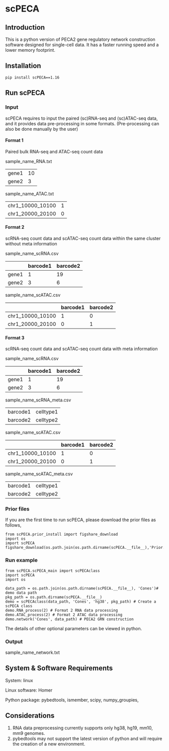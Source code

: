 # scPECA
## Introduction
This is a python version of PECA2 gene regulatory 
network construction software designed for single-cell data.
It has a faster running speed and a lower memory footprint.

## Installation
```commandline
pip install scPECA==1.16
```

## Run scPECA
### Input
scPECA requires to input the paired (sc)RNA-seq and (sc)ATAC-seq data,
and it provides data pre-processing in some formats. 
(Pre-processing can also be done manually by the user)
#### Format 1
Paired bulk RNA-seq and ATAC-seq count data

sample_name_RNA.txt

<table>
    <tr>
  		<td>gene1</td> 
        <td>10</td>
    </tr>
    <tr>
        <td>gene2</td> 
        <td>3</td>
    </tr>
</table>

sample_name_ATAC.txt


<table>
    <tr>
  		<td>chr1_10000_10100</td> 
        <td>1</td>
    </tr>
    <tr>
        <td>chr1_20000_20100 </td> 
        <td>0</td>
    </tr>
</table>

#### Format 2
scRNA-seq count data and scATAC-seq count data within the same cluster
without meta information

sample_name_scRNA.csv

|        | barcode1 | barcode2 |
|--------|----------|----------|
| gene1  | 1        | 19       |
| gene2  | 3        | 6        |

sample_name_scATAC.csv

|                  | barcode1 | barcode2 |
|------------------|----------|----------|
| chr1_10000_10100 | 1        | 0        |
| chr1_20000_20100 | 0        | 1        |

#### Format 3
scRNA-seq count data and scATAC-seq count data 
with meta information

sample_name_scRNA.csv

|        | barcode1 | barcode2 |
|--------|----------|----------|
| gene1  | 1        | 19       |
| gene2  | 3        | 6        |

sample_name_scRNA_meta.csv

<table>
    <tr>
  		<td>barcode1</td> 
        <td>celltype1</td>
    </tr>
    <tr>
        <td>barcode2</td> 
        <td>celltype2</td>
    </tr>
</table>

sample_name_scATAC.csv

|                  | barcode1 | barcode2 |
|------------------|----------|----------|
| chr1_10000_10100 | 1        | 0        |
| chr1_20000_20100 | 0        | 1        |

sample_name_scATAC_meta.csv

<table>
    <tr>
  		<td>barcode1</td> 
        <td>celltype1</td>
    </tr>
    <tr>
        <td>barcode2</td> 
        <td>celltype2</td>
    </tr>
</table>

### Prior files

If you are the first time to run scPECA, please download the prior files as follows,

```
from scPECA.prior_install import figshare_download
import os 
import scPECA
figshare_download(os.path.join(os.path.dirname(scPECA.__file__),'Prior.tar.gz'))

```

### Run example


```commandline
from scPECA.scPECA_main import scPECAclass
import scPECA
import os

data_path = os.path.join(os.path.dirname(scPECA.__file__), 'Cones')# demo data path
pkg_path = os.path.dirname(scPECA.__file__)
demo = scPECAclass(data_path, 'Cones', 'hg38', pkg_path) # Create a scPECA class
demo.RNA_process(2) # Format 2 RNA data processing
demo.ATAC_process(2) # Format 2 ATAC data processing
demo.network('Cones', data_path) # PECA2 GRN construction
```

The details of other optional parameters can be viewed in python.

### Output 
sample_name_network.txt

## System & Software Requirements
System: linux

Linux software: Homer

Python package: pybedtools, ismember, scipy, numpy_groupies, 

## Considerations

1. RNA data preprocessing currently supports only hg38, hg19, mm10, mm9 genomes.
2. pybedtools may not support the latest version of 
python and will require the creation of a new environment.


